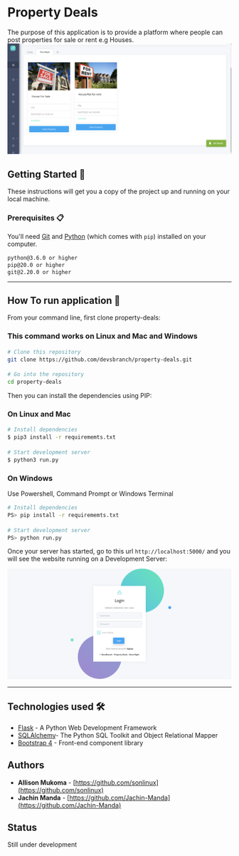 # Property Deals 
The purpose of this application is to provide a platform  where 
people can post properties for sale or rent e.g Houses.
![](images/sample.png)



## Getting Started 🚀

These instructions will get you a copy of the project up and running on your local machine.

### Prerequisites 📋

You'll need [Git](https://git-scm.com) and [Python](https://www.python.org/downloads/) (which comes with `pip`) installed on your computer.

```
python@3.6.0 or higher
pip@20.0 or higher
git@2.20.0 or higher
```

---

## How To run application 🔧

From your command line, first clone property-deals:
### This command works on Linux and Mac and Windows

```bash
# Clone this repository
git clone https://github.com/devsbranch/property-deals.git

# Go into the repository
cd property-deals
```

Then you can install the dependencies using PIP:

### On Linux and Mac
```bash
# Install dependencies
$ pip3 install -r requirememts.txt

# Start development server
$ python3 run.py
```

### On Windows
Use Powershell, Command Prompt or Windows Terminal

```bash
# Install dependencies
PS> pip install -r requirememts.txt

# Start development server
PS> python run.py

```
Once your server has started, go to this url `http://localhost:5000/` and you will see the website running on a Development Server:

![](images/login.png)

---

## Technologies used 🛠️
- [Flask](https://flask.palletsprojects.com/en/1.1.x/) - A Python Web Development Framework
- [SQLAlchemy](https://www.sqlalchemy.org)- The Python SQL Toolkit and Object Relational Mapper
- [Bootstrap 4](https://getbootstrap.com/docs/4.3/getting-started/introduction/) - Front-end component library

## Authors

- **Allison Mukoma** - [https://github.com/sonlinux](https://github.com/sonlinux)
- **Jachin Manda** - [https://github.com/Jachin-Manda](https://github.com/Jachin-Manda)

## Status
Still under development
